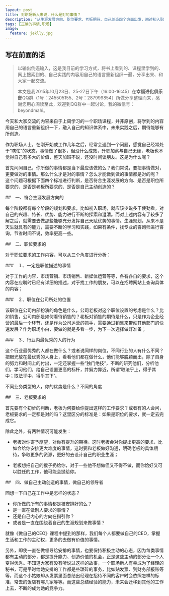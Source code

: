 ```yaml
---
layout: post
title: 对职场新人来说，什么是对的事情？
description: "从生涯发展方向、职位要求、老板期待、自己创造四个方面出发，阐述初入职场时何谓正确的事情"
tags: [正确的事情,职场]
image:
  feature: jeklly.jpg
---
```


## 写在前面的话
>以输出倒逼输入，这是我目前的学习方式，将书上看到的、课程里学到的、网上搜索到的、自己实践的内容用自己的语言重新组织一遍，分享出来、和大家一起交流。
>
>本文是我2015年10月23日、25-27日下午（16:00-16:45）在**幸福进化俱乐部**QQ群（1号：245505155、2号：287999854）所做分享整理而来，感谢您用心阅读至此，欢迎到QQ群中一起讨论，我的微信号：beyondmahi。


今天和大家交流的内容来自于上周学习的一个职场课程，并非原创，将学到的内容用自己的语言重新组织一下，融入自己的知识体系中，未来实践之后，期待能够有所创造。

作为职场人士，在刚开始或工作几年之后，经常会遇到一个问题，感觉自己经常处于“瞎忙”的状态，事情做了很多，但没什么成效，升职加薪与自己无缘，老板也不觉得自己有多大的价值，整天加班不说，还没时间谈朋友。这是为什么呢？

首先问问自己，你所做的事情都是当下最应该做的么？我们常说，要把事情做对，更要做对的事情。那么什么才是对的事情？怎么才能做到做的事情都是对的呢？ 这个问题可根据下面四个标准进行判断，是否符合生涯发展的方向、是否是职位所要求的、是否是老板所要求的、是否是自己主动创造的？

##　一、符合生涯发展方向的

每个阶段都有每个阶段的规划和要求，比如初入职场，就应该少说多干使劲看，对自己的兴趣、特长、优势、能力进行不断的探索和澄清。而对上述内容有了较多了解之后，就需要去做那些能够充分发挥自己天赋优势的事情。生涯规划，从来不是天生就具有的能力，需要不断的学习和实践，如果有条件，找专业的咨询师进行咨询，节省时间不说，效率更高一些。

##　二、职位要求的

对于职位要求的工作内容，可以从三个角度进行分析：

###　１、一定是职位描述的事情

对于工作的内容，市场营销、市场销售、新媒体运营等等，各有各自的要求，这个内容在应聘时已经有详细的描述，对于找工作的朋友，可以在招聘网站上查询具体的内容；

###　２、职位在公司所处的位置

该职位在公司内部扮演的角色是什么，公司老板对这个职位设置的考虑是什么？比如销售，公司内部是如何看待销售的？老板对销售的期待是什么，只是作为企业经营的最后一个环节，还是作为公司运营的抓手，需要通过销售来带动其他部门的快速发展？作为职场小白，要做的就是多看一步，为下一次选择做好准备；

###　３、行业内最优秀的人的行为

这个行业最优秀的人都在做什么？或者说同样的岗位，不同行业的人有什么不同？把眼光放在最优秀的人身上，看看他们都在做什么，他们能够脱颖而出，除了自身的努力和时间上的付出，一定还掌握一些“独门绝技”，不断的研究他们，分析他们，学习他们，给自己设置更高的标杆，并努力靠近，所谓‘取法乎上，得乎其中；取法乎中，得乎其下’。

不同业务类型的人，你的优势是什么？不同的角度


##　三、老板要求的

首先要有个初步的判断，老板为何要给你提出这样的工作要求？或者有的人会问，老板要求的一定都是对的吗？这里区分的标准是：如果是职位的要求，就一定去完成它。

除此之外，有两种情况可能发生：

* 老板对你寄予厚望，对你有提升的期待。这时老板会对你提出更高的要求，比如会给你安排更大难度的事情，这时要和老板做好沟通，明确老板的具体期待，争取更多的资源，更好的去设计自己的职业生涯；

* 老板想把自己的猴子扔给你，对于一些他不想做但又不得不做，而你恰好又可以胜任的工作，他可能会抛给你。


##　四、做自己主动创造的事情，做自己的领导者

回想一下自己在工作中是怎样的状态？

* 你所做的所有的事情都是被安排好的么？
* 是一直在做别人要求的事情？
* 还是自己内心的方向在指引你？
* 或者是一直在围绕着自己的生涯规划来做事情？

就像《做自己的CEO》课程中提到的那样，我们每个人都要做自己的CEO，掌握生活和工作的主动权，更多的去做有价值的事情。

另外，即使一直在做领导给安排的事情，也要保持积极主动的心态，因为每类事情都有主动的部分，都是提升能力、创造价值的机会，正是这些主动的部分让一个人变得优秀。不知道大家有没有听说过这样的故事，一个职场新人有幸成为了经理的秘书，可是平时给她安排的工作都是些琐碎的事务，比如贴发票、到财务部报账等等，而这个小姑娘却从发票里面总结出经理在招待不同的客户时会依照怎样的标准，常去的饭店有哪几家等等。而这些总结经验的能力，未来会迁移到其他的工作上去，不断的成为她的竞争力。



